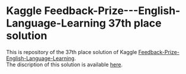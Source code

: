 # Kaggle Feedback-Prize---English-Language-Learning 37th place solution

This is repository of the 37th place solution of Kaggle [Feedback-Prize-English-Language-Learning](https://www.kaggle.com/competitions/feedback-prize-english-language-learning/overview).  
The discription of this solution is available [here](https://www.kaggle.com/competitions/feedback-prize-english-language-learning/discussion/371602).
